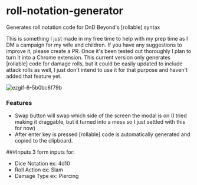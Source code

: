# roll-notation-generator
Generates roll notation code for DnD Beyond's [rollable] syntax

This is something I just made in my free time to help with my prep time as I DM a campaign for my wife and children. If you have any suggestions to improve it, please create a PR. Once it's been tested out thoroughly I plan to turn it into a Chrome extension. This current version only generates [rollable] code for damage rolls, but it could be easily updated to include attack rolls as well, I just don't intend to use it for that purpose and haven't added that feature yet.

![ezgif-6-5b0bc6f79b](https://github.com/jarrodwhitley/roll-notation-generator/assets/11711674/e96fc3ea-cadf-4d51-a370-6d774700d38b)

### Features
- Swap button will swap which side of the screen the modal is on (I tried making it draggable, but it turned into a mess so I just settled with this for now)
- After enter key is pressed [rollable] code is automatically generated and copied to the clipboard.

###Inputs
3 form inputs for:
- Dice Notation ex: 4d10
- Roll Action ex: Slam
- Damage Type ex: Piercing
